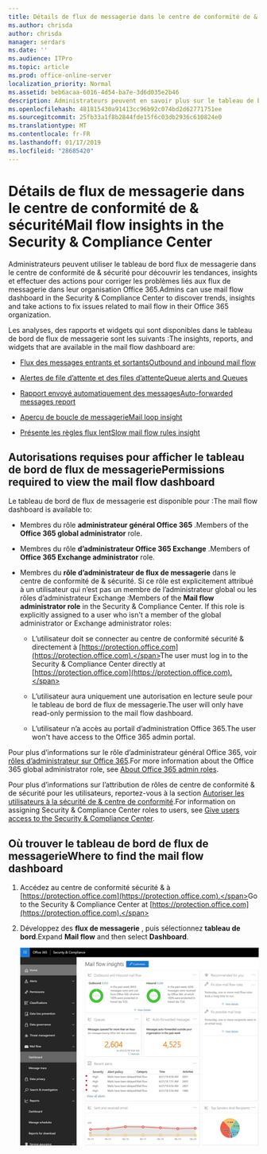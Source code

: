 ```yaml
---
title: Détails de flux de messagerie dans le centre de conformité de & sécurité
ms.author: chrisda
author: chrisda
manager: serdars
ms.date: ''
ms.audience: ITPro
ms.topic: article
ms.prod: office-online-server
localization_priority: Normal
ms.assetid: beb6acaa-6016-4d54-ba7e-3d6d035e2b46
description: Administrateurs peuvent en savoir plus sur le tableau de bord du flux de messagerie dans le centre de conformité de & sécurité.
ms.openlocfilehash: 481815430a91413cc96b92c074bd2d62771751ee
ms.sourcegitcommit: 25fb33a1f8b2844fde15f6c03db2936c610824e0
ms.translationtype: MT
ms.contentlocale: fr-FR
ms.lasthandoff: 01/17/2019
ms.locfileid: "28685420"
---
```

# <a name="mail-flow-insights-in-the-security--compliance-center"></a><span data-ttu-id="12368-103">Détails de flux de messagerie dans le centre de conformité de & sécurité</span><span class="sxs-lookup"><span data-stu-id="12368-103">Mail flow insights in the Security & Compliance Center</span></span>

<span data-ttu-id="12368-104">Administrateurs peuvent utiliser le tableau de bord flux de messagerie dans le centre de conformité de & sécurité pour découvrir les tendances, insights et effectuer des actions pour corriger les problèmes liés aux flux de messagerie dans leur organisation Office 365.</span><span class="sxs-lookup"><span data-stu-id="12368-104">Admins can use mail flow dashboard in the Security & Compliance Center to discover trends, insights and take actions to fix issues related to mail flow in their Office 365 organization.</span></span>

<span data-ttu-id="12368-105">Les analyses, des rapports et widgets qui sont disponibles dans le tableau de bord de flux de messagerie sont les suivants :</span><span class="sxs-lookup"><span data-stu-id="12368-105">The insights, reports, and widgets that are available in the mail flow dashboard are:</span></span>

- [<span data-ttu-id="12368-106">Flux des messages entrants et sortants</span><span class="sxs-lookup"><span data-stu-id="12368-106">Outbound and inbound mail flow</span></span>](mfi-outbound-and-inbound-mail-flow.md)

- [<span data-ttu-id="12368-107">Alertes de file d’attente et des files d’attente</span><span class="sxs-lookup"><span data-stu-id="12368-107">Queue alerts and Queues</span></span>](mfi-queue-alerts-and-queues.md)

- [<span data-ttu-id="12368-108">Rapport envoyé automatiquement des messages</span><span class="sxs-lookup"><span data-stu-id="12368-108">Auto-forwarded messages report</span></span>](mfi-auto-forwarded-messages-report.md)

- [<span data-ttu-id="12368-109">Aperçu de boucle de messagerie</span><span class="sxs-lookup"><span data-stu-id="12368-109">Mail loop insight</span></span>](mfi-mail-loop-insight.md)

- [<span data-ttu-id="12368-110">Présente les règles flux lent</span><span class="sxs-lookup"><span data-stu-id="12368-110">Slow mail flow rules insight</span></span>](mfi-slow-mail-flow-rules-insight.md)

## <a name="permissions-required-to-view-the-mail-flow-dashboard"></a><span data-ttu-id="12368-111">Autorisations requises pour afficher le tableau de bord de flux de messagerie</span><span class="sxs-lookup"><span data-stu-id="12368-111">Permissions required to view the mail flow dashboard</span></span>

<span data-ttu-id="12368-112">Le tableau de bord de flux de messagerie est disponible pour :</span><span class="sxs-lookup"><span data-stu-id="12368-112">The mail flow dashboard is available to:</span></span>

- <span data-ttu-id="12368-113">Membres du rôle **administrateur général Office 365** .</span><span class="sxs-lookup"><span data-stu-id="12368-113">Members of the **Office 365 global administrator** role.</span></span>

- <span data-ttu-id="12368-114">Membres du rôle **d’administrateur Office 365 Exchange** .</span><span class="sxs-lookup"><span data-stu-id="12368-114">Members of **Office 365 Exchange administrator** role.</span></span>

- <span data-ttu-id="12368-p101">Membres du **rôle d’administrateur de flux de messagerie** dans le centre de conformité de & sécurité. Si ce rôle est explicitement attribué à un utilisateur qui n’est pas un membre de l’administrateur global ou les rôles d’administrateur Exchange :</span><span class="sxs-lookup"><span data-stu-id="12368-p101">Members of the **Mail flow administrator role** in the Security & Compliance Center. If this role is explicitly assigned to a user who isn't a member of the global administrator or Exchange administrator roles:</span></span>

  - <span data-ttu-id="12368-117">L’utilisateur doit se connecter au centre de conformité sécurité & directement à [https://protection.office.com](https://protection.office.com).</span><span class="sxs-lookup"><span data-stu-id="12368-117">The user must log in to the Security & Compliance Center directly at [https://protection.office.com](https://protection.office.com).</span></span>

  - <span data-ttu-id="12368-118">L’utilisateur aura uniquement une autorisation en lecture seule pour le tableau de bord de flux de messagerie.</span><span class="sxs-lookup"><span data-stu-id="12368-118">The user will only have read-only permission to the mail flow dashboard.</span></span>

  - <span data-ttu-id="12368-119">L’utilisateur n’a accès au portail d’administration Office 365.</span><span class="sxs-lookup"><span data-stu-id="12368-119">The user won't have access to the Office 365 admin portal.</span></span>

<span data-ttu-id="12368-120">Pour plus d’informations sur le rôle d’administrateur général Office 365, voir [rôles d’administrateur sur Office 365](https://support.office.com/article/da585eea-f576-4f55-a1e0-87090b6aaa9d).</span><span class="sxs-lookup"><span data-stu-id="12368-120">For more information about the Office 365 global administrator role, see [About Office 365 admin roles](https://support.office.com/article/da585eea-f576-4f55-a1e0-87090b6aaa9d).</span></span>

<span data-ttu-id="12368-121">Pour plus d’informations sur l’attribution de rôles de centre de conformité & de sécurité pour les utilisateurs, reportez-vous à la section [Autoriser les utilisateurs à la sécurité de & centre de conformité](https://support.office.com/article/2cfce2c8-20c5-47f9-afc4-24b059c1bd76).</span><span class="sxs-lookup"><span data-stu-id="12368-121">For information on assigning Security & Compliance Center roles to users, see [Give users access to the Security & Compliance Center](https://support.office.com/article/2cfce2c8-20c5-47f9-afc4-24b059c1bd76).</span></span>

## <a name="where-to-find-the-mail-flow-dashboard"></a><span data-ttu-id="12368-122">Où trouver le tableau de bord de flux de messagerie</span><span class="sxs-lookup"><span data-stu-id="12368-122">Where to find the mail flow dashboard</span></span>

1. <span data-ttu-id="12368-123">Accédez au centre de conformité sécurité & à [https://protection.office.com](https://protection.office.com).</span><span class="sxs-lookup"><span data-stu-id="12368-123">Go to the Security & Compliance Center at [https://protection.office.com](https://protection.office.com).</span></span>

2. <span data-ttu-id="12368-124">Développez des **flux de messagerie** , puis sélectionnez **tableau de bord**.</span><span class="sxs-lookup"><span data-stu-id="12368-124">Expand **Mail flow** and then select **Dashboard**.</span></span>

   ![Le tableau de bord du flux de messagerie dans le centre de conformité de & sécurité pour Microsoft Office 365](media/f32f5c0a-ea32-4e47-a477-d070405d4ae8.png)
